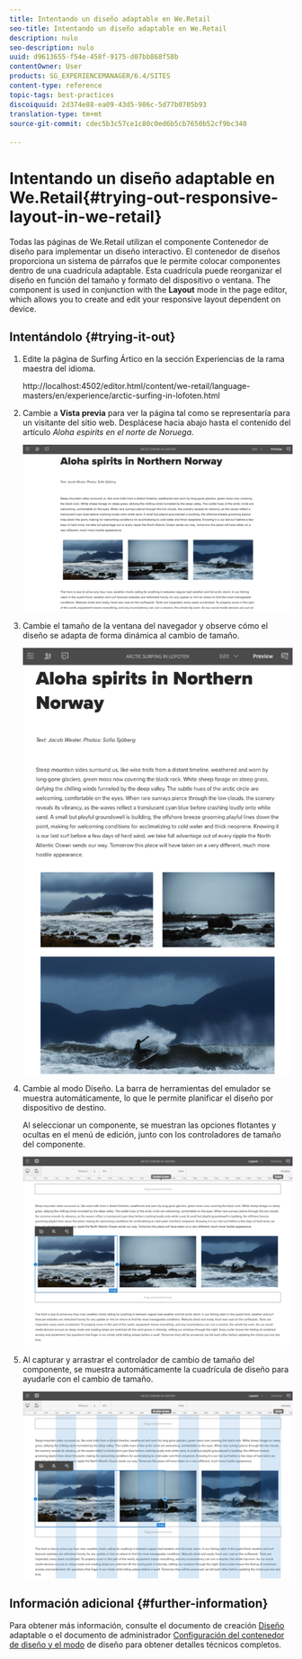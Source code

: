 ```yaml
---
title: Intentando un diseño adaptable en We.Retail
seo-title: Intentando un diseño adaptable en We.Retail
description: nulo
seo-description: nulo
uuid: d9613655-f54e-458f-9175-d07bb868f58b
contentOwner: User
products: SG_EXPERIENCEMANAGER/6.4/SITES
content-type: reference
topic-tags: best-practices
discoiquuid: 2d374e88-ea09-43d5-986c-5d77b0705b93
translation-type: tm+mt
source-git-commit: cdec5b3c57ce1c80c0ed6b5cb7650b52cf9bc340

---
```



# Intentando un diseño adaptable en We.Retail{#trying-out-responsive-layout-in-we-retail}

Todas las páginas de We.Retail utilizan el componente Contenedor de diseño para implementar un diseño interactivo. El contenedor de diseños proporciona un sistema de párrafos que le permite colocar componentes dentro de una cuadrícula adaptable. Esta cuadrícula puede reorganizar el diseño en función del tamaño y formato del dispositivo o ventana. The component is used in conjunction with the **Layout** mode in the page editor, which allows you to create and edit your responsive layout dependent on device.

## Intentándolo {#trying-it-out}

1. Edite la página de Surfing Ártico en la sección Experiencias de la rama maestra del idioma.

   http://localhost:4502/editor.html/content/we-retail/language-masters/en/experience/arctic-surfing-in-lofoten.html

1. Cambie a **Vista previa** para ver la página tal como se representaría para un visitante del sitio web. Desplácese hacia abajo hasta el contenido del artículo *Aloha espirits en el norte de Noruega*.

   ![chlimage_1-178](assets/chlimage_1-178.png)

1. Cambie el tamaño de la ventana del navegador y observe cómo el diseño se adapta de forma dinámica al cambio de tamaño.

   ![chlimage_1-179](assets/chlimage_1-179.png)

1. Cambie al modo Diseño. La barra de herramientas del emulador se muestra automáticamente, lo que le permite planificar el diseño por dispositivo de destino.

   Al seleccionar un componente, se muestran las opciones flotantes y ocultas en el menú de edición, junto con los controladores de tamaño del componente.

   ![chlimage_1-180](assets/chlimage_1-180.png)

1. Al capturar y arrastrar el controlador de cambio de tamaño del componente, se muestra automáticamente la cuadrícula de diseño para ayudarle con el cambio de tamaño.

   ![chlimage_1-181](assets/chlimage_1-181.png)

## Información adicional {#further-information}

Para obtener más información, consulte el documento de creación [Diseño](/help/sites-authoring/responsive-layout.md) adaptable o el documento de administrador [Configuración del contenedor de diseño y el modo](/help/sites-administering/configuring-responsive-layout.md) de diseño para obtener detalles técnicos completos.
